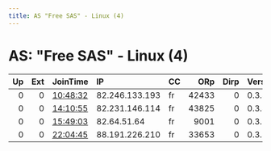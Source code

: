 ```yaml
---
title: AS "Free SAS" - Linux (4)
---
```


# AS: "Free SAS" - Linux (4)

|   Up |   Ext | JoinTime                                                                                            | IP             | CC   |   ORp |   Dirp | Version   | Contact   | Nickname   |   eFamMembers |
|-----:|------:|:----------------------------------------------------------------------------------------------------|:---------------|:-----|------:|-------:|:----------|:----------|:-----------|--------------:|
|    0 |     0 | [10:48:32](https://metrics.torproject.org/rs.html#details/C78ECE3B57DC5DBAE74D5795237AF740CD749277) | 82.246.133.193 | fr   | 42433 |      0 | 0.3.4.10  | None      | snap269    |             1 |
|    0 |     0 | [14:10:55](https://metrics.torproject.org/rs.html#details/F9CF0AF804C3A87DC75703AE34A0B0E6EC307998) | 82.231.146.114 | fr   | 43825 |      0 | 0.3.4.10  | None      | snap269    |             1 |
|    0 |     0 | [15:49:03](https://metrics.torproject.org/rs.html#details/9896B359ECEB84B9F94CC80F4EAD1B485777D0CF) | 82.64.51.64    | fr   |  9001 |      0 | 0.3.5.8   | None      | Unnamed    |             1 |
|    0 |     0 | [22:04:45](https://metrics.torproject.org/rs.html#details/64D8987354472E5613F6F104789BD45B87979187) | 88.191.226.210 | fr   | 33653 |      0 | 0.3.4.10  | None      | snap269    |             1 |
